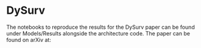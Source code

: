 # DySurv

The notebooks to reproduce the results for the DySurv paper can be found under Models/Results alongside the architecture code. The paper can be found on arXiv at:



